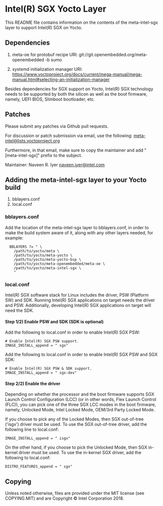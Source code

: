 # Intel(R) SGX Yocto Layer

This README file contains information on the contents of the
meta-intel-sgx layer to support Intel(R) SGX on Yocto.

## Dependencies

1) meta-oe for protobuf recipe
URI: git://git.openembedded.org/meta-openembedded -b sumo

2) systemd initialization manager
URI: https://www.yoctoproject.org/docs/current/mega-manual/mega-manual.html#selecting-an-initialization-manager

Besides dependencies for SGX support on Yocto, Intel(R) SGX technology
needs to be supported by both the silicon as well as the boot firmware,
namely, UEFI BIOS, Slimboot bootloader, etc.

## Patches

Please submit any patches via Github pull requests.

For discussion or patch submission via email, use the following:
meta-intel@lists.yoctoproject.org

Furthermore, in that email, make sure to copy the maintainer and add
"[meta-intel-sgx]" prefix to the subject.

Maintainer: Naveen R. Iyer <naveen.iyer@intel.com>

## Adding the meta-intel-sgx layer to your Yocto build

  1) bblayers.conf
  2) local.conf

### bblayers.conf

Add the location of the meta-intel-sgx layer to bblayers.conf, in
order to make the build system aware of it, along with any other layers
needed, for example:

```
  BBLAYERS ?= " \
    /path/to/yocto/meta \
    /path/to/yocto/meta-yocto \
    /path/to/yocto/meta-yocto-bsp \
    /path/to/yocto/meta-openembedded/meta-oe \
    /path/to/yocto/meta-intel-sgx \
    "
```

### local.conf

Intel(R) SGX software stack for Linux includes the driver, PSW (Platform SW)
and SDK. Running Intel(R) SGX applications on target needs the driver and
PSW. Additionally, developing Intel(R) SGX applications on target will
need the SDK.

#### Step 1/2) Enable PSW and SDK (SDK is optional)

Add the following to local.conf in order to enable Intel(R) SGX PSW:

```
# Enable Intel(R) SGX PSW support.
IMAGE_INSTALL_append = " sgx"
```

Add the following to local.conf in order to enable Intel(R) SGX PSW and
SGX SDK:  

```
# Enable Intel(R) SGX PSW & SDK support.  
IMAGE_INSTALL_append = " sgx-dev"
```

#### Step 2/2) Enable the driver

Depending on whether the processor and the boot firmware supports SGX
Launch Control Configuration (LCC) (or in other words, Flex Launch
Control (FLC)), you can pick one of the three SGX LCC modes in the
boot firmware, namely, Unlocked Mode, Intel Locked Mode, OEM/3rd Party
Locked Mode.

If you choose to pick any of the Locked Modes, then SGX
out-of-tree ('isgx') driver must be used. To use the SGX out-of-tree
driver, add the following line to local.conf:  

```
IMAGE_INSTALL_append = " isgx"
```

On the other hand, if you choose to pick the Unlocked Mode, then SGX
in-kernel driver must be used. To use the in-kernel SGX driver, add the
following to local.conf:

```
DISTRO_FEATURES_append = " sgx"
```

## Copying

Unless noted otherwise, files are provided under the MIT license (see COPYING.MIT)
and are Copyright © Intel Corporation 2018.


